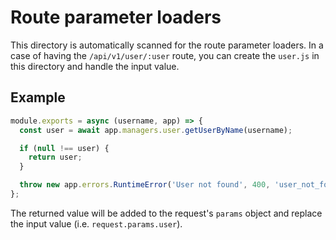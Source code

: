 # Route parameter loaders

This directory is automatically scanned for the route parameter loaders. In a case of having the `/api/v1/user/:user` route, you can create the `user.js` in this directory and handle the input value.

## Example

```javascript
module.exports = async (username, app) => {
  const user = await app.managers.user.getUserByName(username);

  if (null !== user) {
    return user;
  }

  throw new app.errors.RuntimeError('User not found', 400, 'user_not_found');
};
```

The returned value will be added to the request's `params` object and replace the input value (i.e. `request.params.user`).
